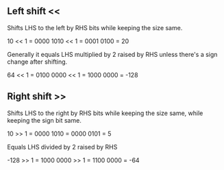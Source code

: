 ## Left shift <<
Shifts LHS to the left by RHS bits while keeping
the size same.

10 << 1 = 0000 1010 << 1 = 0001 0100 = 20

Generally it equals LHS multiplied by 2 raised by
RHS unless there's a sign change after shifting.

64 << 1 = 0100 0000 << 1 = 1000 0000 = -128

## Right shift >>
Shifts LHS to the right by RHS bits while keeping
the size same, while keeping the sign bit same.

10 >> 1 = 0000 1010 = 0000 0101 = 5

Equals LHS divided by 2 raised by RHS

-128 >> 1 = 1000 0000 >> 1 = 1100 0000 = -64